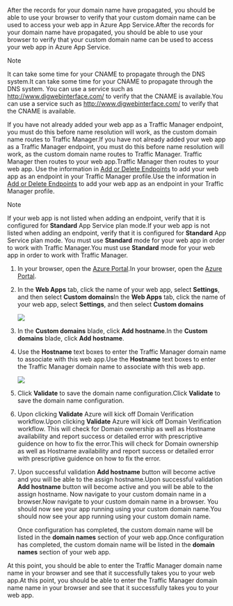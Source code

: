 <span data-ttu-id="332d5-101">After the records for your domain name have propagated, you should be able to use your browser to verify that your custom domain name can be used to access your web app in Azure App Service.</span><span class="sxs-lookup"><span data-stu-id="332d5-101">After the records for your domain name have propagated, you should be able to use your browser to verify that your custom domain name can be used to access your web app in Azure App Service.</span></span>

> [!NOTE]
> <span data-ttu-id="332d5-102">It can take some time for your CNAME to propagate through the DNS system.</span><span class="sxs-lookup"><span data-stu-id="332d5-102">It can take some time for your CNAME to propagate through the DNS system.</span></span> <span data-ttu-id="332d5-103">You can use a service such as <a href="http://www.digwebinterface.com/">http://www.digwebinterface.com/</a> to verify that the CNAME is available.</span><span class="sxs-lookup"><span data-stu-id="332d5-103">You can use a service such as <a href="http://www.digwebinterface.com/">http://www.digwebinterface.com/</a> to verify that the CNAME is available.</span></span>
> 
> 

<span data-ttu-id="332d5-104">If you have not already added your web app as a Traffic Manager endpoint, you must do this before name resolution will work, as the custom domain name routes to Traffic Manager.</span><span class="sxs-lookup"><span data-stu-id="332d5-104">If you have not already added your web app as a Traffic Manager endpoint, you must do this before name resolution will work, as the custom domain name routes to Traffic Manager.</span></span> <span data-ttu-id="332d5-105">Traffic Manager then routes to your web app.</span><span class="sxs-lookup"><span data-stu-id="332d5-105">Traffic Manager then routes to your web app.</span></span> <span data-ttu-id="332d5-106">Use the information in [Add or Delete Endpoints](../articles/traffic-manager/traffic-manager-endpoints.md) to add your web app as an endpoint in your Traffic Manager profile.</span><span class="sxs-lookup"><span data-stu-id="332d5-106">Use the information in [Add or Delete Endpoints](../articles/traffic-manager/traffic-manager-endpoints.md) to add your web app as an endpoint in your Traffic Manager profile.</span></span>

> [!NOTE]
> <span data-ttu-id="332d5-107">If your web app is not listed when adding an endpoint, verify that it is configured for **Standard** App Service plan mode.</span><span class="sxs-lookup"><span data-stu-id="332d5-107">If your web app is not listed when adding an endpoint, verify that it is configured for **Standard** App Service plan mode.</span></span> <span data-ttu-id="332d5-108">You must use **Standard** mode for your web app in order to work with Traffic Manager.</span><span class="sxs-lookup"><span data-stu-id="332d5-108">You must use **Standard** mode for your web app in order to work with Traffic Manager.</span></span>
> 
> 

1. <span data-ttu-id="332d5-109">In your browser, open the [Azure Portal](https://portal.azure.com).</span><span class="sxs-lookup"><span data-stu-id="332d5-109">In your browser, open the [Azure Portal](https://portal.azure.com).</span></span>
2. <span data-ttu-id="332d5-110">In the **Web Apps** tab, click the name of your web app, select **Settings**, and then select **Custom domains**</span><span class="sxs-lookup"><span data-stu-id="332d5-110">In the **Web Apps** tab, click the name of your web app, select **Settings**, and then select **Custom domains**</span></span>
   
    ![](https://docstestmedia1.blob.core.windows.net/azure-media/includes/media/custom-dns-web-site/dncmntask-cname-6.png)
3. <span data-ttu-id="332d5-111">In the **Custom domains** blade, click **Add hostname**.</span><span class="sxs-lookup"><span data-stu-id="332d5-111">In the **Custom domains** blade, click **Add hostname**.</span></span>
4. <span data-ttu-id="332d5-112">Use the **Hostname** text boxes to enter the Traffic Manager domain name to associate with this web app.</span><span class="sxs-lookup"><span data-stu-id="332d5-112">Use the **Hostname** text boxes to enter the Traffic Manager domain name to associate with this web app.</span></span>
   
    ![](https://docstestmedia1.blob.core.windows.net/azure-media/includes/media/custom-dns-web-site/dncmntask-cname-8.png)
5. <span data-ttu-id="332d5-113">Click **Validate** to save the domain name configuration.</span><span class="sxs-lookup"><span data-stu-id="332d5-113">Click **Validate** to save the domain name configuration.</span></span>
6. <span data-ttu-id="332d5-114">Upon clicking **Validate** Azure will kick off Domain Verification workflow.</span><span class="sxs-lookup"><span data-stu-id="332d5-114">Upon clicking **Validate** Azure will kick off Domain Verification workflow.</span></span> <span data-ttu-id="332d5-115">This will check for Domain ownership as well as Hostname availability and report success or detailed error with prescriptive guidence on how to fix the error.</span><span class="sxs-lookup"><span data-stu-id="332d5-115">This will check for Domain ownership as well as Hostname availability and report success or detailed error with prescriptive guidence on how to fix the error.</span></span>    
7. <span data-ttu-id="332d5-116">Upon successful validation **Add hostname** button will become active and you will be able to the assign hostname.</span><span class="sxs-lookup"><span data-stu-id="332d5-116">Upon successful validation **Add hostname** button will become active and you will be able to the assign hostname.</span></span> <span data-ttu-id="332d5-117">Now navigate to your custom domain name in a browser.</span><span class="sxs-lookup"><span data-stu-id="332d5-117">Now navigate to your custom domain name in a browser.</span></span> <span data-ttu-id="332d5-118">You should now see your app running using your custom domain name.</span><span class="sxs-lookup"><span data-stu-id="332d5-118">You should now see your app running using your custom domain name.</span></span> 
   
   <span data-ttu-id="332d5-119">Once configuration has completed, the custom domain name will be listed in the **domain names** section of your web app.</span><span class="sxs-lookup"><span data-stu-id="332d5-119">Once configuration has completed, the custom domain name will be listed in the **domain names** section of your web app.</span></span>

<span data-ttu-id="332d5-120">At this point, you should be able to enter the Traffic Manager domain name name in your browser and see that it successfully takes you to your web app.</span><span class="sxs-lookup"><span data-stu-id="332d5-120">At this point, you should be able to enter the Traffic Manager domain name name in your browser and see that it successfully takes you to your web app.</span></span>



